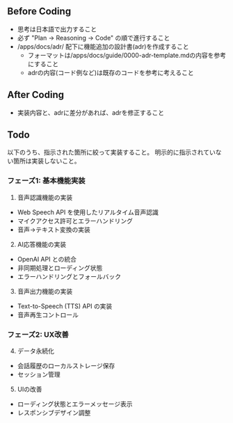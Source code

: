 ## Before Coding

- 思考は日本語で出力すること
- 必ず "Plan → Reasoning → Code" の順で進行すること
- /apps/docs/adr/ 配下に機能追加の設計書(adr)を作成すること
  - フォーマットは/apps/docs/guide/0000-adr-template.mdの内容を参考にすること
  - adrの内容(コード例など)は既存のコードを参考に考えること

## After Coding

- 実装内容と、adrに差分があれば、adrを修正すること

## Todo

以下のうち、指示された箇所に絞って実装すること。
明示的に指示されていない箇所は実装しないこと。

### フェーズ1: 基本機能実装

1. 音声認識機能の実装

- Web Speech API を使用したリアルタイム音声認識
- マイクアクセス許可とエラーハンドリング
- 音声→テキスト変換の実装

2. AI応答機能の実装

- OpenAI API との統合
- 非同期処理とローディング状態
- エラーハンドリングとフォールバック

3. 音声出力機能の実装

- Text-to-Speech (TTS) API の実装
- 音声再生コントロール

### フェーズ2: UX改善

4. データ永続化

- 会話履歴のローカルストレージ保存
- セッション管理

5. UIの改善

- ローディング状態とエラーメッセージ表示
- レスポンシブデザイン調整
